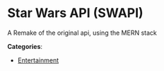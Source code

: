# Star Wars API (SWAPI)


A Remake of the original api, using the MERN stack



**Categories**:
- [Entertainment](https://github.com/apis-list/apis-list#entertainment)




